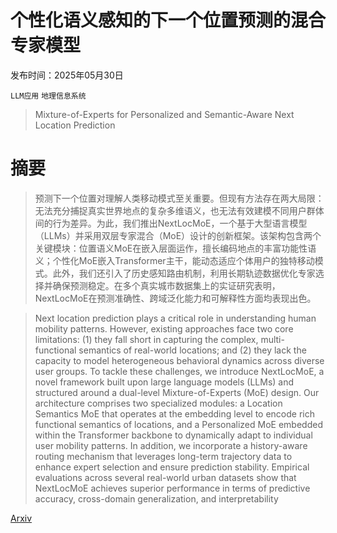 # 个性化语义感知的下一个位置预测的混合专家模型

发布时间：2025年05月30日

`LLM应用` `地理信息系统`

> Mixture-of-Experts for Personalized and Semantic-Aware Next Location Prediction

# 摘要

> 预测下一个位置对理解人类移动模式至关重要。但现有方法存在两大局限：无法充分捕捉真实世界地点的复杂多维语义，也无法有效建模不同用户群体间的行为差异。为此，我们推出NextLocMoE，一个基于大型语言模型（LLMs）并采用双层专家混合（MoE）设计的创新框架。该架构包含两个关键模块：位置语义MoE在嵌入层面运作，擅长编码地点的丰富功能性语义；个性化MoE嵌入Transformer主干，能动态适应个体用户的独特移动模式。此外，我们还引入了历史感知路由机制，利用长期轨迹数据优化专家选择并确保预测稳定。在多个真实城市数据集上的实证研究表明，NextLocMoE在预测准确性、跨域泛化能力和可解释性方面均表现出色。

> Next location prediction plays a critical role in understanding human mobility patterns. However, existing approaches face two core limitations: (1) they fall short in capturing the complex, multi-functional semantics of real-world locations; and (2) they lack the capacity to model heterogeneous behavioral dynamics across diverse user groups. To tackle these challenges, we introduce NextLocMoE, a novel framework built upon large language models (LLMs) and structured around a dual-level Mixture-of-Experts (MoE) design. Our architecture comprises two specialized modules: a Location Semantics MoE that operates at the embedding level to encode rich functional semantics of locations, and a Personalized MoE embedded within the Transformer backbone to dynamically adapt to individual user mobility patterns. In addition, we incorporate a history-aware routing mechanism that leverages long-term trajectory data to enhance expert selection and ensure prediction stability. Empirical evaluations across several real-world urban datasets show that NextLocMoE achieves superior performance in terms of predictive accuracy, cross-domain generalization, and interpretability

[Arxiv](https://arxiv.org/abs/2505.24597)